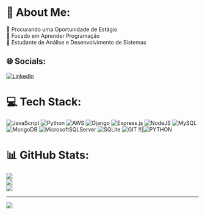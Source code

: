 # 👋 About Me:
🤝 Procurando uma Oportunidade de Estágio<br>🔭 Focado em Aprender Programação<br>💬 Estudante de Análise e Desenvolvimento de Sistemas


## 🌐 Socials:
[![LinkedIn](https://img.shields.io/badge/LinkedIn-%230077B5.svg?logo=linkedin&logoColor=white)](https://www.linkedin.com/in/jhonatasdeoliveira/) 

# 💻 Tech Stack:
![JavaScript](https://img.shields.io/badge/javascript-%23323330.svg?style=for-the-badge&logo=javascript&logoColor=%23F7DF1E) ![Python](https://img.shields.io/badge/python-3670A0?style=for-the-badge&logo=python&logoColor=ffdd54) ![AWS](https://img.shields.io/badge/AWS-%23FF9900.svg?style=for-the-badge&logo=amazon-aws&logoColor=white) ![Django](https://img.shields.io/badge/django-%23092E20.svg?style=for-the-badge&logo=django&logoColor=white) ![Express.js](https://img.shields.io/badge/express.js-%23404d59.svg?style=for-the-badge&logo=express&logoColor=%2361DAFB)  ![NodeJS](https://img.shields.io/badge/node.js-6DA55F?style=for-the-badge&logo=node.js&logoColor=white) ![MySQL](https://img.shields.io/badge/mysql-%2300000f.svg?style=for-the-badge&logo=mysql&logoColor=white) ![MongoDB](https://img.shields.io/badge/MongoDB-%234ea94b.svg?style=for-the-badge&logo=mongodb&logoColor=white) ![MicrosoftSQLServer](https://img.shields.io/badge/Microsoft%20SQL%20Server-CC2927?style=for-the-badge&logo=microsoft%20sql%20server&logoColor=white) ![SQLite](https://img.shields.io/badge/sqlite-%2307405e.svg?style=for-the-badge&logo=sqlite&logoColor=white) ![GIT](https://img.shields.io/badge/Git-fc6d26?style=for-the-badge&logo=git&logoColor=white) !!|![PYTHON](https://img.shields.io/badge/Python-14354C?style=for-the-badge&logo=python&logoColor=white)

# 📊 GitHub Stats:
![](https://github-readme-stats.vercel.app/api?username=devjhonatas&theme=jolly&hide_border=false&include_all_commits=false&count_private=false)<br/>
![](https://github-readme-streak-stats.herokuapp.com/?user=devjhonatas&theme=jolly&hide_border=false)<br/>
![](https://github-readme-stats.vercel.app/api/top-langs/?username=devjhonatas&theme=jolly&hide_border=false&include_all_commits=false&count_private=false&layout=compact)

---
[![](https://visitcount.itsvg.in/api?id=devjhonatas&icon=1&color=1)](https://visitcount.itsvg.in)

<!-- Proudly created with GPRM ( https://gprm.itsvg.in ) -->
